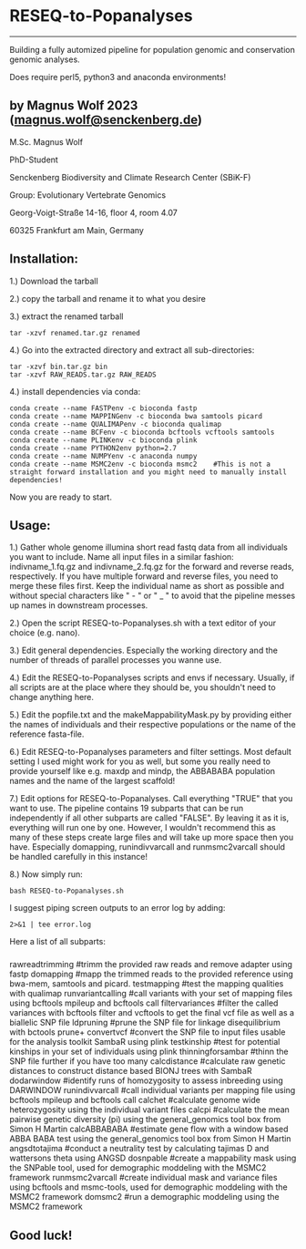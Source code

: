 #  RESEQ-to-Popanalyses
-------------------------------

Building a fully automized pipeline for population genomic and conservation genomic analyses.

Does require perl5, python3 and anaconda environments!

by Magnus Wolf 2023 (magnus.wolf@senckenberg.de)
-------------------------------
M.Sc. Magnus Wolf

PhD-Student

Senckenberg Biodiversity and Climate Research Center (SBiK-F)

Group: Evolutionary Vertebrate Genomics

Georg-Voigt-Straße 14-16, floor 4, room 4.07

60325 Frankfurt am Main, Germany

Installation:
-------------------------------
1.) Download the tarball

2.) copy the tarball and rename it to what you desire

3.) extract the renamed tarball

    tar -xzvf renamed.tar.gz renamed
    
4.) Go into the extracted directory and extract all sub-directories:

    tar -xzvf bin.tar.gz bin
    tar -xzvf RAW_READS.tar.gz RAW_READS

4.) install dependencies via conda:

    conda create --name FASTPenv -c bioconda fastp
    conda create --name MAPPINGenv -c bioconda bwa samtools picard
    conda create --name QUALIMAPenv -c bioconda qualimap
    conda create --name BCFenv -c bioconda bcftools vcftools samtools
    conda create --name PLINKenv -c bioconda plink
    conda create --name PYTHON2env python=2.7
    conda create --name NUMPYenv -c anaconda numpy
    conda create --name MSMC2env -c bioconda msmc2    #This is not a straight forward installation and you might need to manually install dependencies!

Now you are ready to start.

Usage:
-------------------------------
1.) Gather whole genome illumina short read fastq data from all individuals you want to include. Name all input files in a similar
fashion: indivname_1.fq.gz and indivname_2.fq.gz for the forward and reverse reads, respectively. If you have multiple forward
and reverse files, you need to merge these files first. Keep the individual name as short as possible and without special 
characters like " - " or " _ " to avoid that the pipeline messes up names in downstream processes. 

2.) Open the script RESEQ-to-Popanalyses.sh with a text editor of your choice (e.g. nano).

3.) Edit general dependencies. Especially the working directory and the number of threads of parallel processes you wanne use.

4.) Edit the RESEQ-to-Popanalyses scripts and envs if necessary. Usually, if all scripts are at the place where they should be, you shouldn't need to change anything here. 

5.) Edit the popfile.txt and the makeMappabilityMask.py by providing either the names of individuals and their respective populations or the name of the reference fasta-file.

6.) Edit RESEQ-to-Popanalyses parameters and filter settings. Most default setting I used might work for you as well, but some you really need to provide yourself like e.g. maxdp and mindp, the ABBABABA population names and the name of the largest scaffold!

7.) Edit options for RESEQ-to-Popanalyses. Call everything "TRUE" that you want to use. The pipeline 
contains 19 subparts that can be run independently if all other subparts are called "FALSE". By
leaving it as it is, everything will run one by one. However, I wouldn't recommend this as many of these 
steps create large files and will take up more space then you have. Especially domapping, runindivvarcall
and runmsmc2varcall should be handled carefully in this instance!

8.) Now simply run:
    
    bash RESEQ-to-Popanalyses.sh

I suggest piping screen outputs to an error log by adding: 

    2>&1 | tee error.log
 

Here a list of all subparts:
###

rawreadtrimming                   #trimm the provided raw reads and remove adapter using fastp
domapping                         #mapp the trimmed reads to the provided reference using bwa-mem, samtools and picard.
testmapping                       #test the mapping qualities with qualimap
runvariantcalling                 #call variants with your set of mapping files using bcftools mpileup and bcftools call
filtervariances                   #filter the called variances with bcftools filter and vcftools to get the final vcf file as well as a biallelic SNP file
ldpruning                         #prune the SNP file for linkage disequilibrium with bctools prune+
convertvcf                        #convert the SNP file to input files usable for the analysis toolkit SambaR using plink
testkinship                       #test for potential kinships in your set of individuals using plink
thinningforsambar                 #thinn the SNP file further if you have too many
calcdistance                      #calculate raw genetic distances to construct distance based BIONJ trees with SambaR
dodarwindow                       #identify runs of homozygosity to assess inbreeding using DARWINDOW
runindivvarcall                   #call individual variants per mapping file using bcftools mpileup and bcftools call
calchet                           #calculate genome wide heterozygosity using the individual variant files
calcpi                            #calculate the mean pairwise genetic diversity (pi) using the general_genomics tool box from Simon H Martin
calcABBABABA                      #estimate gene flow with a window based ABBA BABA test using the general_genomics tool box from Simon H Martin
angsdtotajima                     #conduct a neutrality test by calculating tajimas D and wattersons theta using ANGSD
dosnpable                         #create a mappability mask using the SNPable tool, used for demographic moddeling with the MSMC2 framework
runmsmc2varcall                   #create individual mask and variance files using bcftools and msmc-tools, used for demographic moddeling with the MSMC2 framework
domsmc2                           #run a demographic moddeling using the MSMC2 framework

###


Good luck!
-------------------------------
